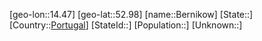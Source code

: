 ﻿---
location: [52.98,14.47]
type: City
tags:
- geo/City


SpocWebEntityId: 29138
isDeleted: false
confidential: public

---
[geo-lon::14.47]
[geo-lat::52.98]
[name::Bernikow]
[State::]
[Country::[Portugal](geo/Continent/Europe/Portugal.md)]
[StateId::]
[Population::]
[Unknown::]

